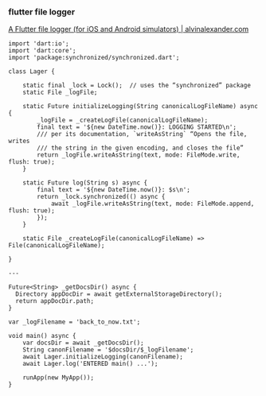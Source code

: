 ###  flutter file logger


[A Flutter file logger (for iOS and Android simulators) | alvinalexander.com](https://alvinalexander.com/flutter/flutter-file-logger-ios-android-simulators/ "A Flutter file logger (for iOS and Android simulators) | alvinalexander.com")


 

```
import 'dart:io';
import 'dart:core';
import 'package:synchronized/synchronized.dart';

class Lager {

    static final _lock = Lock();  // uses the “synchronized” package
    static File _logFile;

    static Future initializeLogging(String canonicalLogFileName) async {
        _logFile = _createLogFile(canonicalLogFileName);
        final text = '${new DateTime.now()}: LOGGING STARTED\n';
        /// per its documentation, `writeAsString` “Opens the file, writes 
        /// the string in the given encoding, and closes the file”
        return _logFile.writeAsString(text, mode: FileMode.write, flush: true);
    }

    static Future log(String s) async {
        final text = '${new DateTime.now()}: $s\n';
        return _lock.synchronized(() async {
            await _logFile.writeAsString(text, mode: FileMode.append, flush: true);
        });
    }

    static File _createLogFile(canonicalLogFileName) => File(canonicalLogFileName);

}

---

Future<String> _getDocsDir() async {
  Directory appDocDir = await getExternalStorageDirectory();
  return appDocDir.path;
}

var _logFilename = 'back_to_now.txt';

void main() async {
    var docsDir = await _getDocsDir();
    String canonFilename = '$docsDir/$_logFilename';
    await Lager.initializeLogging(canonFilename);
    await Lager.log('ENTERED main() ...');

    runApp(new MyApp());
}
```
